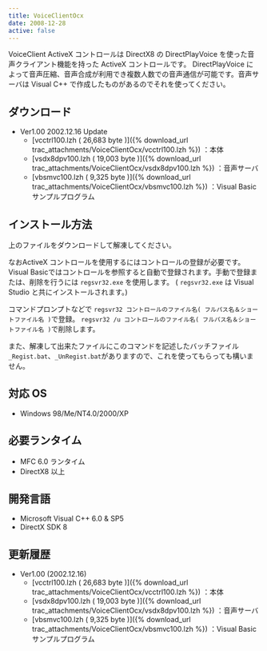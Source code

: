```yaml
---
title: VoiceClientOcx
date: 2008-12-28
active: false
---
```

VoiceClient ActiveX コントロールは DirectX8 の DirectPlayVoice を使った音声クライアント機能を持った ActiveX コントロールです。 DirectPlayVoice によって音声圧縮、音声合成が利用でき複数人数での音声通信が可能です。音声サーバは Visual C++ で作成したものがあるのでそれを使ってください。 

## ダウンロード

* Ver1.00 2002.12.16 Update
  * [vcctrl100.lzh ( 26,683 byte )]({% download_url trac_attachments/VoiceClientOcx/vcctrl100.lzh %}) ：本体
  * [vsdx8dpv100.lzh ( 19,003 byte )]({% download_url trac_attachments/VoiceClientOcx/vsdx8dpv100.lzh %}) ：音声サーバ
  * [vbsmvc100.lzh ( 9,325 byte )]({% download_url trac_attachments/VoiceClientOcx/vbsmvc100.lzh %}) ：Visual Basic サンプルプログラム

## インストール方法

上のファイルをダウンロードして解凍してください。 

なおActiveX コントロールを使用するにはコントロールの登録が必要です。 Visual Basicではコントロールを参照すると自動で登録されます。手動で登録または、削除を行うには ``regsvr32.exe`` を使用します。 ( ``regsvr32.exe`` は Visual Studio と共にインストールされます。)

コマンドプロンプトなどで
``regsvr32 コントロールのファイル名( フルパス名＆ショートファイル名 )``で登録。
``regsvr32 /u コントロールのファイル名( フルパス名＆ショートファイル名 )``で削除します。

また、解凍して出来たファイルにこのコマンドを記述したバッチファイル ``_Regist.bat``、``_UnRegist.bat``がありますので、これを使ってもらっても構いません。

## 対応 OS

* Windows 98/Me/NT4.0/2000/XP

## 必要ランタイム

* MFC 6.0 ランタイム 
* DirectX8 以上 

## 開発言語

* Microsoft Visual C++ 6.0 & SP5 
* DirectX SDK 8

## 更新履歴

* Ver1.00 (2002.12.16)
  * [vcctrl100.lzh ( 26,683 byte )]({% download_url trac_attachments/VoiceClientOcx/vcctrl100.lzh %}) ：本体
  * [vsdx8dpv100.lzh ( 19,003 byte )]({% download_url trac_attachments/VoiceClientOcx/vsdx8dpv100.lzh %}) ：音声サーバ
  * [vbsmvc100.lzh ( 9,325 byte )]({% download_url trac_attachments/VoiceClientOcx/vbsmvc100.lzh %}) ：Visual Basic サンプルプログラム

